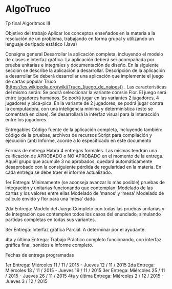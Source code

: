 # AlgoTruco
Tp final Algoritmos III

Objetivo del trabajo
Aplicar los conceptos enseñados en la materia a la resolución de un problema, trabajando en forma grupal y utilizando un lenguaje de tipado estático (Java)

Consigna general
Desarrollar la aplicación completa, incluyendo el modelo de clases e interfaz gráfica. La aplicación deberá ser acompañada por prueba unitarias e integrales y documentación de diseño. En la siguiente sección se describe la aplicación a desarrollar.
Descripción de la aplicación a desarrollar
Se deberá desarrollar una aplicación que implemente el juego de cartas popular Truco (https://es.wikipedia.org/wiki/Truco_(juego_de_naipes)) .
Las características del mismo serán:
Se podrá seleccionar la variante con/sin Flor.
El juego será entre jugadores humanos.
Se podrá jugar en las variantes 2 jugadores, 4 jugadores y pica-pica.
En la variante de 2 jugadores, se podrá jugar contra la computadora, con una inteligencia mínima y determinística (esto se comentará en clase).
Se desarrollará la interfaz visual para la interacción entre los jugadores.

Entregables
Código fuente de la aplicación completa, incluyendo también: código de la pruebas, archivos de recursos
Script para compilación y ejecución (ant)
Informe, acorde a lo especificado en este documento

Formas de entrega
Habrá 4 entregas formales. Las mismas tendrán una calificación de APROBADO o NO APROBADO en el momento de la entrega.
Aquél grupo que acumule 3 no aprobados, quedará automáticamente desaprobado con la consiguiente pérdida de regularidad en la materia. En cada entrega se debe traer el informe actualizado.

1er Entrega: Mínimamente (se aconseja avanzar lo  más posible) pruebas de integración y unitarias funcionando que contemplan:
Modelado de las cartas y los valores entre ellas
Modelado de ‘manos’ y ‘mesa’
Modelado de cálculo envido y flor para una ‘mesa’ dada

2da Entrega: Modelo del Juego Completo con todas las pruebas unitarias y de integración que contemplen todos los casos del enunciado, simulando partidas completas en todas sus variantes. 

3er Entrega: Interfaz gráfica Parcial. A determinar por el ayudante.

4ta y última Entrega: Trabajo Práctico completo funcionando, con interfaz gráfica final, sonidos e informe completo.

Fechas de entrega programadas

1er Entrega: Miércoles 11 / 11 / 2015 - Jueves 12 / 11 / 2015
2da Entrega: Miércoles 18 / 11 / 2015 - Jueves 19 / 11 / 2015
3er Entrega: Miércoles 25 / 11 / 2015 - Jueves 26 / 11 / 2015
4ta y última Entrega: Miércoles 2 / 12 / 2015 - Jueves 3 / 12 / 2015

